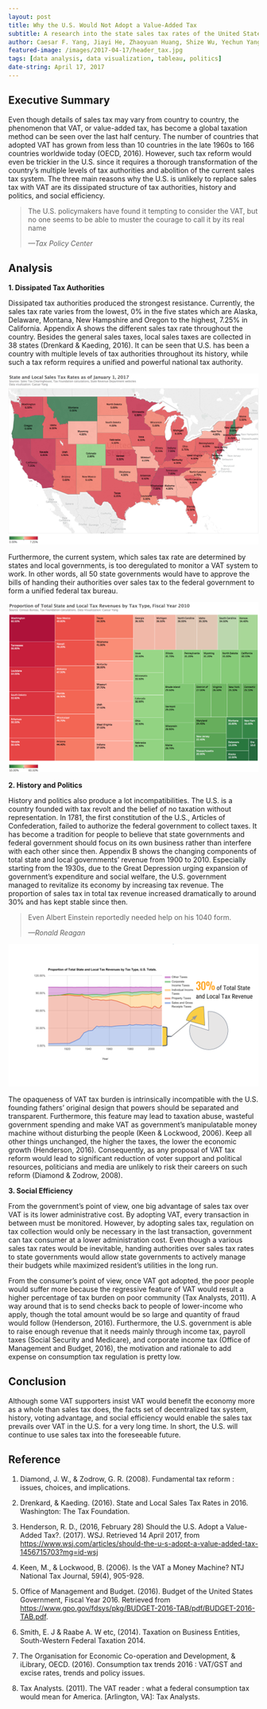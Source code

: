 ```yaml
---
layout: post
title: Why the U.S. Would Not Adopt a Value-Added Tax
subtitle: A research into the state sales tax rates of the United States.
author: Caesar F. Yang, Jiayi He, Zhaoyuan Huang, Shize Wu, Yechun Yang
featured-image: /images/2017-04-17/header_tax.jpg
tags: [data analysis, data visualization, tableau, politics]
date-string: April 17, 2017
---
```


Executive Summary
------------

Even though details of sales tax may vary from country to country, the phenomenon that VAT, or value-added tax,  has become a global taxation method can be seen over the last half century. The number of countries that adopted VAT has grown from less than 10 countries in the late 1960s to 166 countries worldwide today (OECD, 2016). However, such tax reform would even be trickier in the U.S. since it requires a thorough transformation of the country’s multiple levels of tax authorities and abolition of the current sales tax system. The three main reasons why the U.S. is unlikely to replace sales tax with VAT are its dissipated structure of tax authorities, history and politics, and social efficiency.

> The U.S. policymakers have found it tempting to consider the VAT, but no one seems to be able to muster 
> the courage to call it by its real name
>
> *—Tax Policy Center* 

Analysis
------------

**1. Dissipated Tax Authorities**
 
Dissipated tax authorities produced the strongest resistance. Currently, the sales tax rate varies from the lowest, 0% in the five states which are Alaska, Delaware, Montana, New Hampshire and Oregon to the highest, 7.25% in California. Appendix A shows the different sales tax rate throughout the country. Besides the general sales taxes,  local sales taxes are collected in 38 states (Drenkard & Kaeding, 2016). It can be seen that U.S. has been a country with multiple levels of tax authorities throughout its history, while such a tax reform requires a unified and powerful national tax authority. 

![png](/images/2017-04-17/states.png)

Furthermore, the current system, which sales tax rate are determined by states and local governments, is too deregulated to monitor a VAT system to work. In other words, all 50 state governments would have to approve the bills of handing their authorities over sales tax to the federal government to form a unified federal tax bureau.

![png](/images/2017-04-17/reliance.png)

**2. History and Politics**
 
History and politics also produce a lot incompatibilities. The U.S. is a country founded with tax revolt and the belief of no taxation without representation. In 1781, the first constitution of the U.S., Articles of Confederation, failed to authorize the federal government to collect taxes. It has become a tradition for people to believe that state governments and federal government should focus on its own business rather than interfere with each other since then. Appendix B shows the changing components of total state and local governments’ revenue from 1900 to 2010. Especially starting from the 1930s, due to the Great Depression urging expansion of government’s expenditure and social welfare, the U.S. government managed to revitalize its economy by increasing tax revenue. The proportion of sales tax in total tax revenue  increased dramatically to around 30% and has kept stable since then.

> Even Albert Einstein reportedly needed help on his 1040 form.
>
> *—Ronald Reagan* 

![png](/images/2017-04-17/history.png)

The opaqueness of VAT tax burden is intrinsically incompatible with the U.S. founding fathers’ original design that powers should be separated and transparent. Furthermore, this feature may lead to taxation abuse, wasteful government spending and make VAT as government’s manipulatable money machine without disturbing the people (Keen & Lockwood, 2006). Keep all other things unchanged, the higher the taxes, the lower the economic growth (Henderson, 2016). Consequently, as any proposal of VAT tax reform would lead to significant reduction of voter support and political resources, politicians and media are unlikely to risk their careers on such reform (Diamond & Zodrow, 2008). 

**3. Social Efficiency**

From the government’s point of view, one big advantage of sales tax over VAT is its lower administrative cost. By adopting VAT, every transaction in between must be monitored. However, by adopting sales tax, regulation on tax collection would only be necessary in the last transaction, government can tax consumer at a lower administration cost. Even though a various sales tax rates would be inevitable, handing authorities over sales tax rates to state governments would allow state governments to actively manage their budgets while maximized resident’s utilities in the long run.

From the consumer’s point of view, once VAT got adopted, the poor people would suffer more because the regressive feature of VAT would result a higher percentage of tax burden on poor community (Tax Analysts, 2011). A way around that is to send checks back to people of lower-income who apply, though the total amount would be so large and quantity of fraud would follow (Henderson, 2016). Furthermore, the U.S. government is able to raise enough revenue that it needs mainly through income tax, payroll taxes (Social Security and Medicare), and corporate income tax (Office of Management and Budget, 2016), the motivation and rationale to add expense on consumption tax regulation is pretty low.

Conclusion
------------

Although some VAT supporters insist VAT would benefit the economy more as a whole than sales tax does, the facts set of decentralized tax system, history, voting advantage, and social efficiency would enable the sales tax prevails over VAT in the U.S. for a very long time. In short, the U.S. will continue to use sales tax into the foreseeable future. 

Reference
------------

 1. Diamond, J. W., & Zodrow, G. R. (2008). Fundamental tax reform : issues, choices, and implications.
 
 2. Drenkard, & Kaeding. (2016). State and Local Sales Tax Rates in 2016. Washington: The Tax  Foundation.
 
 3. Henderson, R. D., (2016, February 28) Should the U.S. Adopt a Value-Added Tax?. (2017). WSJ. Retrieved 14 April 2017,       from https://www.wsj.com/articles/should-the-u-s-adopt-a-value-added-tax-1456715703?mg=id-wsj
 
 4. Keen, M., & Lockwood, B. (2006). Is the VAT a Money Machine? NTJ National Tax Journal, 59(4), 905-928.
 
 5. Office of Management and Budget. (2016). Budget of the United States Government, Fiscal Year 2016.  Retrieved from           https://www.gpo.gov/fdsys/pkg/BUDGET-2016-TAB/pdf/BUDGET-2016-TAB.pdf.
 
 6. Smith, E. J & Raabe A. W etc, (2014). Taxation on Business Entities, South-Western Federal Taxation 2014.
 
 7. The Organisation for Economic Co-operation and Development, & iLibrary, OECD. (2016). Consumption tax trends 2016 :         VAT/GST and excise rates, trends and policy issues.
 
 8. Tax Analysts. (2011). The VAT reader : what a federal consumption tax would mean for America. [Arlington, VA]: Tax           Analysts.
